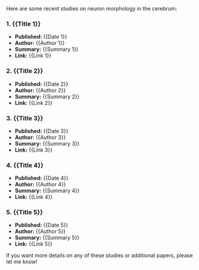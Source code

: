 Here are some recent studies on neuron morphology in the cerebrum:

### 1. {{Title 1}}
- **Published:** {{Date 1}}
- **Author:** {{Author 1}}
- **Summary:** {{Summary 1}}
- **Link:** {{Link 1}}

### 2. {{Title 2}}
- **Published:** {{Date 2}}
- **Author:** {{Author 2}}
- **Summary:** {{Summary 2}}
- **Link:** {{Link 2}}

### 3. {{Title 3}}
- **Published:** {{Date 3}}
- **Author:** {{Author 3}}
- **Summary:** {{Summary 3}}
- **Link:** {{Link 3}}

### 4. {{Title 4}}
- **Published:** {{Date 4}}
- **Author:** {{Author 4}}
- **Summary:** {{Summary 4}}
- **Link:** {{Link 4}}

### 5. {{Title 5}}
- **Published:** {{Date 5}}
- **Author:** {{Author 5}}
- **Summary:** {{Summary 5}}
- **Link:** {{Link 5}}

If you want more details on any of these studies or additional papers, please let me know!

